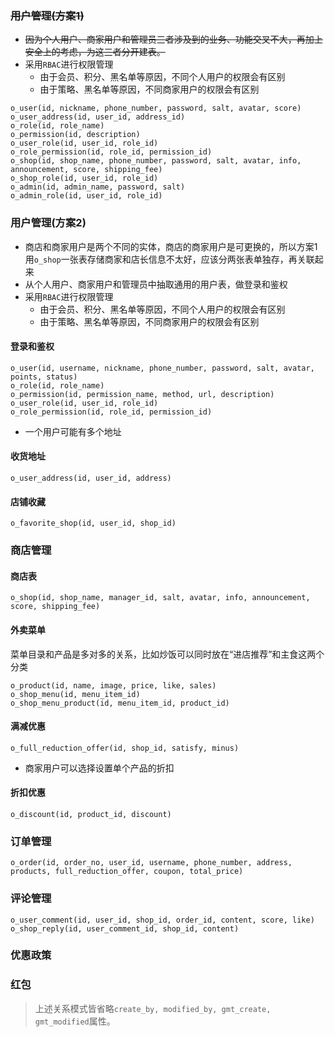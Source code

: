 ### ~~用户管理(方案1)~~
- ~~因为个人用户、商家用户和管理员三者涉及到的业务、功能交叉不大，再加上安全上的考虑，为这三者分开建表。~~
- 采用`RBAC`进行权限管理
	- 由于会员、积分、黑名单等原因，不同个人用户的权限会有区别
	- 由于策略、黑名单等原因，不同商家用户的权限会有区别
```
o_user(id, nickname, phone_number, password, salt, avatar, score)
o_user_address(id, user_id, address_id)
o_role(id, role_name)
o_permission(id, description)
o_user_role(id, user_id, role_id)
o_role_permission(id, role_id, permission_id)
o_shop(id, shop_name, phone_number, password, salt, avatar, info, announcement, score, shipping_fee)
o_shop_role(id, user_id, role_id)
o_admin(id, admin_name, password, salt)
o_admin_role(id, user_id, role_id)
```
### 用户管理(方案2)
- 商店和商家用户是两个不同的实体，商店的商家用户是可更换的，所以方案1用`o_shop`一张表存储商家和店长信息不太好，应该分两张表单独存，再关联起来
- 从个人用户、商家用户和管理员中抽取通用的用户表，做登录和鉴权
- 采用`RBAC`进行权限管理
	- 由于会员、积分、黑名单等原因，不同个人用户的权限会有区别
	- 由于策略、黑名单等原因，不同商家用户的权限会有区别
#### 登录和鉴权
```
o_user(id, username, nickname, phone_number, password, salt, avatar, points, status)
o_role(id, role_name)
o_permission(id, permission_name, method, url, description)
o_user_role(id, user_id, role_id)
o_role_permission(id, role_id, permission_id)
```
- 一个用户可能有多个地址
#### 收货地址
```
o_user_address(id, user_id, address)
```
#### 店铺收藏
```
o_favorite_shop(id, user_id, shop_id)
```
### 商店管理
#### 商店表
```
o_shop(id, shop_name, manager_id, salt, avatar, info, announcement, score, shipping_fee)
```
#### 外卖菜单
菜单目录和产品是多对多的关系，比如炒饭可以同时放在“进店推荐”和主食这两个分类
```
o_product(id, name, image, price, like, sales)
o_shop_menu(id, menu_item_id)
o_shop_menu_product(id, menu_item_id, product_id)
```
#### 满减优惠
```
o_full_reduction_offer(id, shop_id, satisfy, minus)
```
- 商家用户可以选择设置单个产品的折扣
#### 折扣优惠
```
o_discount(id, product_id, discount)
```
### 订单管理

```
o_order(id, order_no, user_id, username, phone_number, address, products, full_reduction_offer, coupon, total_price)
```

### 评论管理
```
o_user_comment(id, user_id, shop_id, order_id, content, score, like)
o_shop_reply(id, user_comment_id, shop_id, content)
```
### 优惠政策
### 红包

> 上述关系模式皆省略`create_by, modified_by, gmt_create, gmt_modified`属性。

<!--stackedit_data:
eyJoaXN0b3J5IjpbMTAzOTgxMDk1Miw1NTAwNTM2OTEsMTMyMz
EyODk2MSw2ODcwNzA5MTYsLTM1NDA2NDM1NSwzMDAzOTYzNjIs
LTEzMTE1MzU1MjAsMTY4ODE3NTg1OSwtMjAwMzE2NjYyOSwtNT
U4OTk2NzA3LDEwOTc4MTg0MzUsMjAxOTgyMzEzLC0xNzc0NDAz
NzM0LDE4Nzg2NzU1NzQsLTE4MzgwNDI1MDYsLTE2NjIxMjg0Mj
EsLTMwNTY1MTYwMiwtMTg0OTczNzMyLDEzMzI1NzEwMywtNDkx
NzgyNDM2XX0=
-->